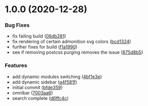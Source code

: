 # 1.0.0 (2020-12-28)


### Bug Fixes

* fix failing build ([06db281](https://github.com/stjudecloud/university/commit/06db28113a308929550d936c7077a4f2de5f590b))
* fix rendering of certain admonition svg colors ([bcd1324](https://github.com/stjudecloud/university/commit/bcd1324594a51ed3f6719331271fdad0eaf186b9))
* further fixes for build ([f1a1990](https://github.com/stjudecloud/university/commit/f1a19908e019cc9c7ff4b360aad411d3b1366de7))
* see if removing postcss purging removes the issue ([875d8b5](https://github.com/stjudecloud/university/commit/875d8b577b9bcf4d5e91ace6245c12dae834a3af))


### Features

* add dynamic modules switching ([4bf1e3e](https://github.com/stjudecloud/university/commit/4bf1e3e65dc9bee38ab9d787752e369d03ab5e39))
* add dynamic sidebar ([a4f581f](https://github.com/stjudecloud/university/commit/a4f581f2b3779f818253efd063322626f504cf95))
* initial commit ([bfde359](https://github.com/stjudecloud/university/commit/bfde3596c519302cfe297f2d998c2881c1a5e4af))
* omnibar ([7003aa6](https://github.com/stjudecloud/university/commit/7003aa624786f8069e0ff237b53ebad456385462))
* search complete ([d6ffc4c](https://github.com/stjudecloud/university/commit/d6ffc4c0566173ba94119a0785b5e61115120a65))
